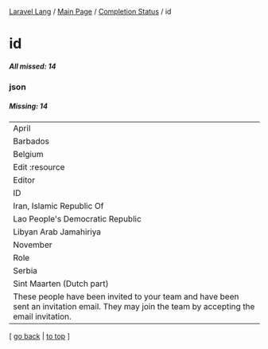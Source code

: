 [Laravel Lang](https://github.com/Laravel-Lang/lang) / [Main Page](../index.md) / [Completion Status](../status.md) / id

# id

##### All missed: 14


### json

##### Missing: 14

<table >
<tr><td align="left" >
April
</td>
</tr>
<tr><td align="left" >
Barbados
</td>
</tr>
<tr><td align="left" >
Belgium
</td>
</tr>
<tr><td align="left" >
Edit :resource
</td>
</tr>
<tr><td align="left" >
Editor
</td>
</tr>
<tr><td align="left" >
ID
</td>
</tr>
<tr><td align="left" >
Iran, Islamic Republic Of
</td>
</tr>
<tr><td align="left" >
Lao People's Democratic Republic
</td>
</tr>
<tr><td align="left" >
Libyan Arab Jamahiriya
</td>
</tr>
<tr><td align="left" >
November
</td>
</tr>
<tr><td align="left" >
Role
</td>
</tr>
<tr><td align="left" >
Serbia
</td>
</tr>
<tr><td align="left" >
Sint Maarten (Dutch part)
</td>
</tr>
<tr><td align="left" >
These people have been invited to your team and have been sent an invitation email. They may join the team by accepting the email invitation.
</td>
</tr>

</table>


[ [go back](../status.md) | [to top](#) ]

